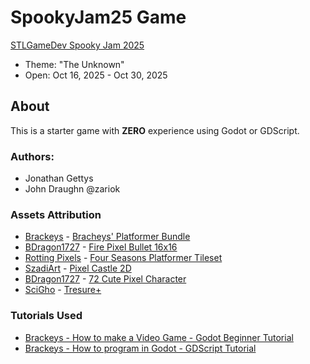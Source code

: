 # SpookyJam25 Game

[STLGameDev Spooky Jam 2025](https://itch.io/jam/stlgamedev-spooky-jam-2025)
- Theme: "The Unknown"
- Open: Oct 16, 2025 - Oct 30, 2025

##  About
This is a starter game with **ZERO** experience using Godot or GDScript.

### Authors:
- Jonathan Gettys
- John Draughn @zariok

### Assets Attribution
- [Brackeys](https://brackeysgames.itch.io/) - [Bracheys' Platformer Bundle](https://brackeysgames.itch.io/brackeys-platformer-bundle)
- [BDragon1727](https://bdragon1727.itch.io/) - [Fire Pixel Bullet 16x16](https://bdragon1727.itch.io/fire-pixel-bullet-16x16)
- [Rotting Pixels](https://rottingpixels.itch.io/) - [Four Seasons Platformer Tileset](https://rottingpixels.itch.io/four-seasons-platformer-tileset-16x16free)
- [SzadiArt](https://szadiart.itch.io/) - [Pixel Castle 2D](https://szadiart.itch.io/pixle-castle-2d)
- [BDragon1727](https://bdragon1727.itch.io/) - [72 Cute Pixel Character](https://bdragon1727.itch.io/72-cute-pixel-character)
- [SciGho](https://ninjikin.itch.io/) - [Tresure+](https://ninjikin.itch.io/treasure)

### Tutorials Used
- [Brackeys - How to make a Video Game - Godot Beginner Tutorial](https://www.youtube.com/watch?v=LOhfqjmasi0)
- [Brackeys - How to program in Godot - GDScript Tutorial](https://www.youtube.com/watch?v=e1zJS31tr88)
